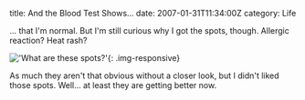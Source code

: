 title: And the Blood Test Shows…
date: 2007-01-31T11:34:00Z
category: Life

… that I'm normal. But I'm still curious why I got the spots, though. Allergic reaction? Heat rash?

!['What are these spots?'](http://img.photobucket.com/albums/v95/seh_hui/livejournal/lj070131spots.jpg){: .img-responsive}

As much they aren't that obvious without a closer look, but I didn't liked those spots. Well… at least they are getting better now.

